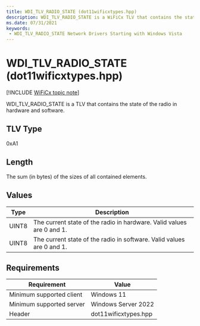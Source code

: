 ```yaml
---
title: WDI_TLV_RADIO_STATE (dot11wificxtypes.hpp)
description: WDI_TLV_RADIO_STATE is a WiFiCx TLV that contains the state of the radio in hardware and software.
ms.date: 07/31/2021
keywords:
 - WDI_TLV_RADIO_STATE Network Drivers Starting with Windows Vista
---
```


# WDI\_TLV\_RADIO\_STATE (dot11wificxtypes.hpp)

[!INCLUDE [WiFiCx topic note](../includes/wificx-version-warning.md)]


WDI\_TLV\_RADIO\_STATE is a TLV that contains the state of the radio in hardware and software.

## TLV Type


0xA1

## Length


The sum (in bytes) of the sizes of all contained elements.

## Values


|Type|Description|
|--- |--- |
|UINT8|The current state of the radio in hardware. Valid values are 0 and 1.|
|UINT8|The current state of the radio in software. Valid values are 0 and 1.|

 

## Requirements

|Requirement|Value|
|--- |--- |
|Minimum supported client|Windows 11|
|Minimum supported server|Windows Server 2022|
|Header|dot11wificxtypes.hpp|

 

 




